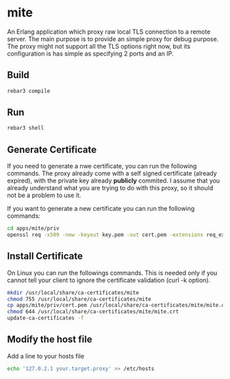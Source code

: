 mite
=====

An Erlang application which proxy raw local TLS connection to a remote server.
The main purpose is to provide an simple proxy for debug purpose. The proxy
might not support all the TLS options right now, but its configuration is has
simple as specifying 2 ports and an IP.

Build
-----

```sh
rebar3 compile
```
    
Run
---
```sh
rebar3 shell
```
    
    
Generate Certificate
--------------------

If you need to generate a nwe certificate, you can run the following commands.
The proxy already come with a self signed certificate (already expired), with
the private key already **publicly** commited. I assume that you already
understand what you are trying to do with this proxy, so it should not be a
problem to use it.

If you want to generate a new certificate you can run the following commands:

```sh
cd apps/mite/priv
openssl req -x509 -new -keyout key.pem -out cert.pem -extensions req_ext -config mite.conf -nodes
```

Install Certificate
-------------------

On Linux you can run the followings commands. This is needed only if you cannot
tell your client to ignore the certificate validation (curl -k option).

```sh
mkdir /usr/local/share/ca-certificates/mite
chmod 755 /usr/local/share/ca-certificates/mite
cp apps/mite/priv/cert.pem /usr/local/share/ca-certificates/mite/mite.crt
chmod 644 /usr/local/share/ca-certificates/mite/mite.crt
update-ca-certificates -f
```

Modify the host file
--------------------
Add a line to your hosts file

```sh
echo '127.0.2.1 your.target.proxy' >> /etc/hosts
```
